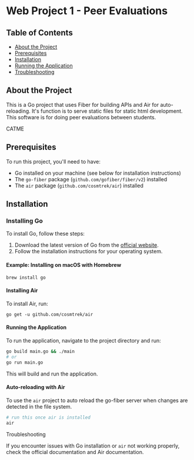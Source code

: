 # Web Project 1 - Peer Evaluations
## Table of Contents

* [About the Project](#about-the-project)
* [Prerequisites](#prerequisites)
* [Installation](#installation)
* [Running the Application](#running-the-application)
* [Troubleshooting](#troubleshooting)

## About the Project

This is a Go project that uses Fiber for building APIs and Air for auto-reloading. It's function is to serve static files for static html development. This software is for doing peer evaluations between students.

CATME

## Prerequisites

To run this project, you'll need to have:

* Go installed on your machine (see below for installation instructions)
* The `go-fiber` package (`github.com/gofiber/fiber/v2`) installed
* The `air` package (`github.com/cosmtrek/air`) installed

## Installation

### Installing Go

To install Go, follow these steps:

1. Download the latest version of Go from the [official website](https://golang.org/dl/).
2. Follow the installation instructions for your operating system.

#### Example: Installing on macOS with Homebrew
```
brew install go
```

#### Installing Air 

To install Air, run: 
```
go get -u github.com/cosmtrek/air
```

#### Running the Application 

To run the application, navigate to the project directory and run: 
```bash
go build main.go && ./main 
# or
go run main.go
```
This will build and run the application. 


#### Auto-reloading with Air 

To use the `air` project to auto reload the go-fiber server when changes are detected in the file system. 
```bash
# run this once air is installed 
air 
```
Troubleshooting 

If you encounter issues with Go installation or `air` not working properly, check the official documentation and Air documentation.
     


